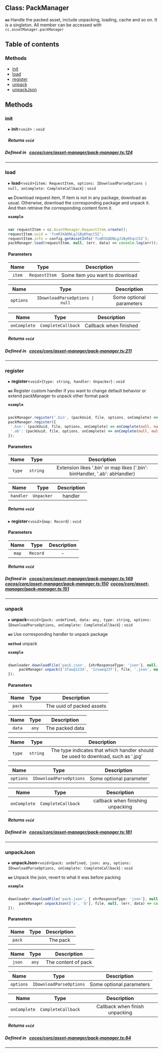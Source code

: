 
## Class: PackManager







**`en`** 
Handle the packed asset, include unpacking, loading, cache and so on. It is a singleton. All member can be accessed with `cc.assetManager.packManager`



<div class="table-of-content">
<h2>Table of contents</h2>


### Methods

- [ init](#init)
- [ load](#load)
- [ register](#register)
- [ unpack](#unpack)
- [ unpackJson](#unpackJson)

</div>

## Methods

### init
<div style="margin-left: 10px;">

▸   **init**<`void`\> : `void`




<!---->
<!--    #### Returns `void` -->
<!---->


##### Returns `void`




</div>

##### Defined in &nbsp;   [cocos/core/asset-manager/pack-manager.ts:124](https://github.com/cocos-creator/engine/blob/c7bf6b8a9/cocos/core/asset-manager/pack-manager.ts#L124)&nbsp;
___
### load
<div style="margin-left: 10px;">

▸   **load**<`void`\>(`item: RequestItem, options: IDownloadParseOptions | null, onComplete: CompleteCallback`) : `void`




**`en`** 
Download request item, If item is not in any package, download as usual. Otherwise, download the corresponding package and unpack it.
And then retrieve the corresponding content form it.





**`example`**

```ts

var requestItem = cc.AssetManager.RequestItem.create();
requestItem.uuid = 'fcmR3XADNLgJ1ByKhqcC5Z';
requestItem.info = config.getAssetInfo('fcmR3XADNLgJ1ByKhqcC5Z');
packManager.load(requestItem, null, (err, data) => console.log(err));


```




<!---->
<!--    #### Returns `void` -->
<!---->

#### Parameters

| Name | Type | Description |
| :------: | :------: | :------: |
| `item` | `RequestItem` | Some item you want to download  |

| Name | Type | Description |
| :------: | :------: | :------: |
| `options` | `IDownloadParseOptions \| null` | Some optional parameters  |

| Name | Type | Description |
| :------: | :------: | :------: |
| `onComplete` | `CompleteCallback` | Callback when finished  |



##### Returns `void`




</div>

##### Defined in &nbsp;   [cocos/core/asset-manager/pack-manager.ts:211](https://github.com/cocos-creator/engine/blob/c7bf6b8a9/cocos/core/asset-manager/pack-manager.ts#L211)&nbsp;
___
### register
<div style="margin-left: 10px;">

▸   **register**<`void`\>(`type: string, handler: Unpacker`) : `void`




**`en`** 
Register custom handler if you want to change default behavior or extend packManager to unpack other format pack





**`example`**

```ts

packManager.register('.bin', (packUuid, file, options, onComplete) => onComplete(null, null));
packManager.register({
 '.bin': (packUuid, file, options, onComplete) => onComplete(null, null),
 '.ab': (packUuid, file, options, onComplete) => onComplete(null, null),
});

```




<!---->
<!--    #### Returns `void` -->
<!---->

#### Parameters

| Name | Type | Description |
| :------: | :------: | :------: |
| `type` | `string` | Extension likes '.bin' or map likes {'.bin': binHandler, '.ab': abHandler}  |

| Name | Type | Description |
| :------: | :------: | :------: |
| `handler` | `Unpacker` | handler  |



##### Returns `void`


▸   **register**<`void`\>(`map: Record`) : `void`




<!---->
<!--    #### Returns `void` -->
<!---->

#### Parameters

| Name | Type | Description |
| :------: | :------: | :------: |
| `map` | `Record` | - |



##### Returns `void`




</div>

##### Defined in &nbsp;   [cocos/core/asset-manager/pack-manager.ts:149](https://github.com/cocos-creator/engine/blob/c7bf6b8a9/cocos/core/asset-manager/pack-manager.ts#L149)&nbsp;   [cocos/core/asset-manager/pack-manager.ts:150](https://github.com/cocos-creator/engine/blob/c7bf6b8a9/cocos/core/asset-manager/pack-manager.ts#L150)&nbsp;   [cocos/core/asset-manager/pack-manager.ts:151](https://github.com/cocos-creator/engine/blob/c7bf6b8a9/cocos/core/asset-manager/pack-manager.ts#L151)&nbsp;
___
### unpack
<div style="margin-left: 10px;">

▸   **unpack**<`void`\>(`pack: undefined, data: any, type: string, options: IDownloadParseOptions, onComplete: CompleteCallback`) : `void`




**`en`** 
Use corresponding handler to unpack package





**`method`** unpack




**`example`**

```ts

downloader.downloadFile('pack.json', {xhrResponseType: 'json'}, null, (err, file) => {
     packManager.unpack(['2fawq123d', '1zsweq23f'], file, '.json', null, (err, data) => console.log(err));
});


```




<!---->
<!--    #### Returns `void` -->
<!---->

#### Parameters

| Name | Type | Description |
| :------: | :------: | :------: |
| `pack` |  | The uuid of packed assets  |

| Name | Type | Description |
| :------: | :------: | :------: |
| `data` | `any` | The packed data  |

| Name | Type | Description |
| :------: | :------: | :------: |
| `type` | `string` | The type indicates that which handler should be used to download, such as '.jpg'  |

| Name | Type | Description |
| :------: | :------: | :------: |
| `options` | `IDownloadParseOptions` | Some optional parameter  |

| Name | Type | Description |
| :------: | :------: | :------: |
| `onComplete` | `CompleteCallback` | callback when finishing unpacking  |



##### Returns `void`




</div>

##### Defined in &nbsp;   [cocos/core/asset-manager/pack-manager.ts:181](https://github.com/cocos-creator/engine/blob/c7bf6b8a9/cocos/core/asset-manager/pack-manager.ts#L181)&nbsp;
___
### unpackJson
<div style="margin-left: 10px;">

▸   **unpackJson**<`void`\>(`pack: undefined, json: any, options: IDownloadParseOptions, onComplete: CompleteCallback`) : `void`




**`en`** 
Unpack the json, revert to what it was before packing





**`example`**

```ts

downloader.downloadFile('pack.json', { xhrResponseType: 'json'}, null, (err, file) => {
     packManager.unpackJson(['a', 'b'], file, null, (err, data) => console.log(err));
});


```




<!---->
<!--    #### Returns `void` -->
<!---->

#### Parameters

| Name | Type | Description |
| :------: | :------: | :------: |
| `pack` |  | The pack  |

| Name | Type | Description |
| :------: | :------: | :------: |
| `json` | `any` | The content of pack  |

| Name | Type | Description |
| :------: | :------: | :------: |
| `options` | `IDownloadParseOptions` | Some optional parameters  |

| Name | Type | Description |
| :------: | :------: | :------: |
| `onComplete` | `CompleteCallback` | Callback when finish unpacking  |



##### Returns `void`




</div>

##### Defined in &nbsp;   [cocos/core/asset-manager/pack-manager.ts:84](https://github.com/cocos-creator/engine/blob/c7bf6b8a9/cocos/core/asset-manager/pack-manager.ts#L84)&nbsp;
___
<!---->
<!---->



